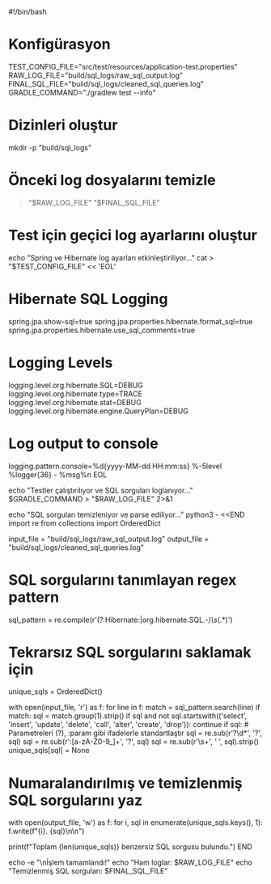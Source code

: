 #!/bin/bash

# Konfigürasyon
TEST_CONFIG_FILE="src/test/resources/application-test.properties"
RAW_LOG_FILE="build/sql_logs/raw_sql_output.log"
FINAL_SQL_FILE="build/sql_logs/cleaned_sql_queries.log"
GRADLE_COMMAND="./gradlew test --info"

# Dizinleri oluştur
mkdir -p "build/sql_logs"

# Önceki log dosyalarını temizle
> "$RAW_LOG_FILE"
> "$FINAL_SQL_FILE"

# Test için geçici log ayarlarını oluştur
echo "Spring ve Hibernate log ayarları etkinleştiriliyor..."
cat > "$TEST_CONFIG_FILE" << 'EOL'
# Hibernate SQL Logging
spring.jpa.show-sql=true
spring.jpa.properties.hibernate.format_sql=true
spring.jpa.properties.hibernate.use_sql_comments=true

# Logging Levels
logging.level.org.hibernate.SQL=DEBUG
logging.level.org.hibernate.type=TRACE
logging.level.org.hibernate.stat=DEBUG
logging.level.org.hibernate.engine.QueryPlan=DEBUG

# Log output to console
logging.pattern.console=%d{yyyy-MM-dd HH:mm:ss} %-5level %logger{36} - %msg%n
EOL

echo "Testler çalıştırılıyor ve SQL sorguları loglanıyor..."
$GRADLE_COMMAND > "$RAW_LOG_FILE" 2>&1

echo "SQL sorguları temizleniyor ve parse ediliyor..."
python3 - <<END
import re
from collections import OrderedDict

input_file = "build/sql_logs/raw_sql_output.log"
output_file = "build/sql_logs/cleaned_sql_queries.log"

# SQL sorgularını tanımlayan regex pattern
sql_pattern = re.compile(r'(?:Hibernate:|org\.hibernate\.SQL.*-)\s*(.*)')

# Tekrarsız SQL sorgularını saklamak için
unique_sqls = OrderedDict()

with open(input_file, 'r') as f:
    for line in f:
        match = sql_pattern.search(line)
        if match:
            sql = match.group(1).strip()
            if sql and not sql.startswith(('select', 'insert', 'update', 'delete', 'call', 'alter', 'create', 'drop')): 
                continue
            if sql:
                # Parametreleri (?), :param gibi ifadelerle standartlaştır
                sql = re.sub(r'\?\d*', '?', sql)
                sql = re.sub(r':[a-zA-Z0-9_]+', '?', sql)
                sql = re.sub(r'\s+', ' ', sql).strip()
                unique_sqls[sql] = None

# Numaralandırılmış ve temizlenmiş SQL sorgularını yaz
with open(output_file, 'w') as f:
    for i, sql in enumerate(unique_sqls.keys(), 1):
        f.write(f"{i}. {sql}\n\n")

print(f"Toplam {len(unique_sqls)} benzersiz SQL sorgusu bulundu.")
END

echo -e "\nİşlem tamamlandı!"
echo "Ham loglar: $RAW_LOG_FILE"
echo "Temizlenmiş SQL sorguları: $FINAL_SQL_FILE"
